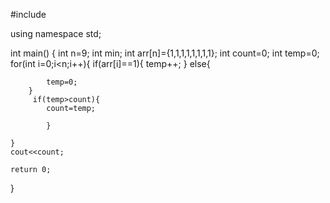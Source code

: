 
#include <iostream>

using namespace std;

int main()
{   int n=9;
    int min;
    int arr[n]={1,1,1,1,1,1,1,1};
    int count=0;
    int temp=0;
    for(int i=0;i<n;i++){
        if(arr[i]==1){
        temp++;
        }
        else{
          
            temp=0;
        }
         if(temp>count){
            count=temp;
           
            }
        
    }
    cout<<count;

    return 0;
}
